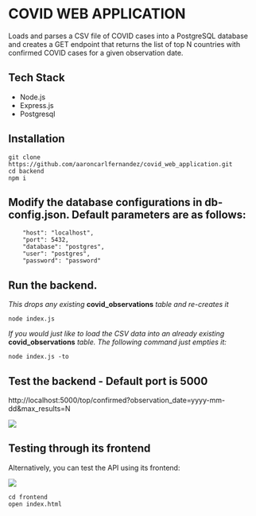 # COVID WEB APPLICATION
Loads and parses a CSV file of COVID cases into a PostgreSQL database and creates a GET endpoint that returns the list of top N countries with confirmed COVID cases for a given observation date.

## Tech Stack
- Node.js
- Express.js
- Postgresql

## Installation
```
git clone https://github.com/aaroncarlfernandez/covid_web_application.git
cd backend
npm i
```
## Modify the database configurations in db-config.json. Default parameters are as follows:  
```
    "host": "localhost",
    "port": 5432,
    "database": "postgres",
    "user": "postgres",
    "password": "password"
```
## Run the backend. 
_This drops any existing_ **covid_observations** _table and re-creates it_
```
node index.js
```
_If you would just like to load the CSV data into an already existing_ **covid_observations** _table. The following command just empties it:_
```
node index.js -to
```

## Test the backend - Default port is 5000
http://localhost:5000/top/confirmed?observation_date=yyyy-mm-dd&max_results=N

![ ](https://res.cloudinary.com/dyogexlcd/image/upload/v1621695130/PM_animation_nuib8e.gif)

## Testing through its frontend
Alternatively, you can test the API using its frontend:

![ ](https://res.cloudinary.com/dyogexlcd/image/upload/v1621695131/Web_Animation_mjppq3.gif)
```
cd frontend
open index.html
```
